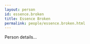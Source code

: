 ```yaml
---
layout: person
id: essence.broken
title: Essence Broken
permalink: people/essence.broken.html
---
```


Person details...